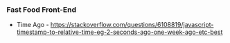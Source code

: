 ### Fast Food Front-End

- Time Ago - https://stackoverflow.com/questions/6108819/javascript-timestamp-to-relative-time-eg-2-seconds-ago-one-week-ago-etc-best